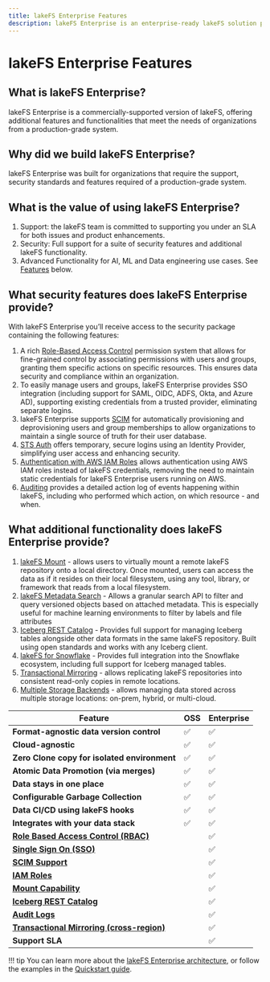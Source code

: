 ```yaml
---
title: lakeFS Enterprise Features
description: lakeFS Enterprise is an enterprise-ready lakeFS solution providing additional features including RBAC, SSO and Support SLA.
---
```


# lakeFS Enterprise Features

## What is lakeFS Enterprise?

lakeFS Enterprise is a commercially-supported version of lakeFS, offering additional features and functionalities that meet the needs of organizations from a production-grade system.

## Why did we build lakeFS Enterprise?

lakeFS Enterprise was built for organizations that require the support, security standards and features required of a production-grade system.

## What is the value of using lakeFS Enterprise?

1. Support: the lakeFS team is committed to supporting you under an SLA for both issues and product enhancements.
2. Security: Full support for a suite of security features and additional lakeFS functionality.
3. Advanced Functionality for AI, ML and Data engineering use cases. See [Features](#lakefs-enterprise-features) below.

## What security features does lakeFS Enterprise provide?

With lakeFS Enterprise you’ll receive access to the security package containing the following features:

1. A rich [Role-Based Access Control](../security/rbac.md) permission system that allows for fine-grained control by associating permissions with users and groups, granting them specific actions on specific resources. This ensures data security and compliance within an organization.
1. To easily manage users and groups, lakeFS Enterprise provides SSO integration (including support for SAML, OIDC, ADFS, Okta, and Azure AD), supporting existing credentials from a trusted provider, eliminating separate logins.
3. lakeFS Enterprise supports [SCIM](../howto/scim.md) for automatically provisioning and deprovisioning users and group memberships to allow organizations to maintain a single source of truth for their user database.
1. [STS Auth](../security/sts-login.md) offers temporary, secure logins using an Identity Provider, simplifying user access and enhancing security.
1. [Authentication with AWS IAM Roles](../security/external-principals-aws.md) allows authentication using AWS IAM roles instead of lakeFS credentials, removing the need to maintain static credentials for lakeFS Enterprise users running on AWS.
1. [Auditing](../reference/auditing.md) provides a detailed action log of events happening within lakeFS, including who performed which action, on which resource - and when.

## What additional functionality does lakeFS Enterprise provide?

1. [lakeFS Mount](../reference/mount.md) - allows users to virtually mount a remote lakeFS repository onto a local directory. Once mounted, users can access the data as if it resides on their local filesystem, using any tool, library, or framework that reads from a local filesystem.
1. [lakeFS Metadata Search](https://info.lakefs.io/metadata-search) - Allows a granular search API to filter and query versioned objects based on attached metadata. This is especially useful for machine learning environments to filter by labels and file attributes
1. [Iceberg REST Catalog](../integrations/iceberg.md) - Provides full support for managing Iceberg tables alongside other data formats in the same lakeFS repository. Built using open standards and works with any Iceberg client.
1. [lakeFS for Snowflake](https://info.lakefs.io/lakefs-for-snowflake) - Provides full integration into the Snowflake ecosystem, including full support for Iceberg managed tables.
1. [Transactional Mirroring](../howto/mirroring.md) - allows replicating lakeFS repositories into consistent read-only copies in remote locations.
1. [Multiple Storage Backends](../howto/multiple-storage-backends.md) - allows managing data stored across multiple storage locations: on-prem, hybrid, or multi-cloud.        


| Feature                                   | OSS       | Enterprise     |
|------------------------------------------------|-----------|-----------|
| **Format-agnostic data version control**       | ✅         | ✅         |
| **Cloud-agnostic**                             | ✅         | ✅         |
| **Zero Clone copy for isolated environment**   | ✅         | ✅         |
| **Atomic Data Promotion (via merges)**         | ✅         | ✅         |
| **Data stays in one place**                    | ✅         | ✅         |
| **Configurable Garbage Collection**            | ✅         | ✅         |
| **Data CI/CD using lakeFS hooks**              | ✅         | ✅         |
| **Integrates with your data stack**            | ✅         | ✅         |
| **[Role Based Access Control (RBAC)](../security/rbac.md)** |            | ✅         |
| **[Single Sign On (SSO)](../security/sso.md)**                       |            | ✅         |
| **[SCIM Support](../howto/scim.md)**                               |            | ✅         |
| **[IAM Roles](../security/external-principals-aws.md)**                                  |            | ✅         |
| **[Mount Capability](../reference/mount.md)**                           |            | ✅         |
| **[Iceberg REST Catalog](../integrations/iceberg.md)**                           |            | ✅         |
| **[Audit Logs](../reference/auditing.md)**                                 |            | ✅         |
| **[Transactional Mirroring (cross-region)](../howto/mirroring.md)**     |            | ✅         |
| **Support SLA**                                |            | ✅         |



!!! tip
    You can learn more about the [lakeFS Enterprise architecture](./architecture.md), or follow the examples in the [Quickstart guide](./getstarted/quickstart.md).
